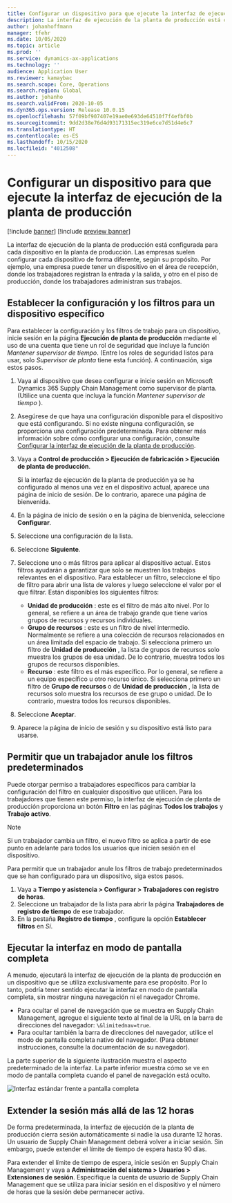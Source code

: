 ```yaml
---
title: Configurar un dispositivo para que ejecute la interfaz de ejecución de la planta de producción
description: La interfaz de ejecución de la planta de producción está configurada para cada dispositivo en la planta de producción. Las empresas suelen configurar cada dispositivo de forma diferente, según su propósito. Por ejemplo, una empresa puede tener un dispositivo en el área de recepción, donde los trabajadores registran la entrada y la salida, y otro en el piso de producción, donde los trabajadores administran sus trabajos.
author: johanhoffmann
manager: tfehr
ms.date: 10/05/2020
ms.topic: article
ms.prod: ''
ms.service: dynamics-ax-applications
ms.technology: ''
audience: Application User
ms.reviewer: kamaybac
ms.search.scope: Core, Operations
ms.search.region: Global
ms.author: johanho
ms.search.validFrom: 2020-10-05
ms.dyn365.ops.version: Release 10.0.15
ms.openlocfilehash: 57f09bf907407e19ae0e693de64510f7f4efbf0b
ms.sourcegitcommit: 9dd2d38e76d4d93171315ec319e6ce7d51d4e6c7
ms.translationtype: HT
ms.contentlocale: es-ES
ms.lasthandoff: 10/15/2020
ms.locfileid: "4012508"
---
```

# <a name="set-up-a-device-to-run-the-production-floor-execution-interface"></a>Configurar un dispositivo para que ejecute la interfaz de ejecución de la planta de producción

[!include [banner](../includes/banner.md)]
[!include [preview banner](../includes/preview-banner.md)]

La interfaz de ejecución de la planta de producción está configurada para cada dispositivo en la planta de producción. Las empresas suelen configurar cada dispositivo de forma diferente, según su propósito. Por ejemplo, una empresa puede tener un dispositivo en el área de recepción, donde los trabajadores registran la entrada y la salida, y otro en el piso de producción, donde los trabajadores administran sus trabajos.

## <a name="set-the-configuration-and-filters-for-a-specific-device"></a>Establecer la configuración y los filtros para un dispositivo específico

Para establecer la configuración y los filtros de trabajo para un dispositivo, inicie sesión en la página **Ejecución de planta de producción** mediante el uso de una cuenta que tiene un rol de seguridad que incluye la función *Mantener supervisor de tiempo*. (Entre los roles de seguridad listos para usar, solo *Supervisor de planta* tiene esta función). A continuación, siga estos pasos.

1. Vaya al dispositivo que desea configurar e inicie sesión en Microsoft Dynamics 365 Supply Chain Management como supervisor de planta. (Utilice una cuenta que incluya la función *Mantener supervisor de tiempo* ).
1. Asegúrese de que haya una configuración disponible para el dispositivo que está configurando. Si no existe ninguna configuración, se proporciona una configuración predeterminada. Para obtener más información sobre cómo configurar una configuración, consulte [Configurar la interfaz de ejecución de la planta de producción](production-floor-execution-configure.md).
1. Vaya a **Control de producción \> Ejecución de fabricación \> Ejecución de planta de producción**.

    Si la interfaz de ejecución de la planta de producción ya se ha configurado al menos una vez en el dispositivo actual, aparece una página de inicio de sesión. De lo contrario, aparece una página de bienvenida.

1. En la página de inicio de sesión o en la página de bienvenida, seleccione **Configurar**.
1. Seleccione una configuración de la lista.
1. Seleccione **Siguiente**.
1. Seleccione uno o más filtros para aplicar al dispositivo actual. Estos filtros ayudarán a garantizar que solo se muestren los trabajos relevantes en el dispositivo. Para establecer un filtro, seleccione el tipo de filtro para abrir una lista de valores y luego seleccione el valor por el que filtrar. Están disponibles los siguientes filtros:

    - **Unidad de producción** : este es el filtro de más alto nivel. Por lo general, se refiere a un área de trabajo grande que tiene varios grupos de recursos y recursos individuales.
    - **Grupo de recursos** : este es un filtro de nivel intermedio. Normalmente se refiere a una colección de recursos relacionados en un área limitada del espacio de trabajo. Si selecciona primero un filtro de **Unidad de producción** , la lista de grupos de recursos solo muestra los grupos de esa unidad. De lo contrario, muestra todos los grupos de recursos disponibles.
    - **Recurso** : este filtro es el más específico. Por lo general, se refiere a un equipo específico u otro recurso único. Si selecciona primero un filtro de **Grupo de recursos** o de **Unidad de producción** , la lista de recursos solo muestra los recursos de ese grupo o unidad. De lo contrario, muestra todos los recursos disponibles.

1. Seleccione **Aceptar**.
1. Aparece la página de inicio de sesión y su dispositivo está listo para usarse.

## <a name="allow-a-worker-to-override-the-default-filters"></a>Permitir que un trabajador anule los filtros predeterminados

Puede otorgar permiso a trabajadores específicos para cambiar la configuración del filtro en cualquier dispositivo que utilicen. Para los trabajadores que tienen este permiso, la interfaz de ejecución de planta de producción proporciona un botón **Filtro** en las páginas **Todos los trabajos** y **Trabajo activo**.

> [!NOTE]
> Si un trabajador cambia un filtro, el nuevo filtro se aplica a partir de ese punto en adelante para todos los usuarios que inicien sesión en el dispositivo.

Para permitir que un trabajador anule los filtros de trabajo predeterminados que se han configurado para un dispositivo, siga estos pasos.

1. Vaya a **Tiempo y asistencia \> Configurar \> Trabajadores con registro de horas**.
1. Seleccione un trabajador de la lista para abrir la página **Trabajadores de registro de tiempo** de ese trabajador.
1. En la pestaña **Registro de tiempo** , configure la opción **Establecer filtros** en *Sí*.

## <a name="run-the-interface-in-full-screen-mode"></a>Ejecutar la interfaz en modo de pantalla completa

A menudo, ejecutará la interfaz de ejecución de la planta de producción en un dispositivo que se utiliza exclusivamente para ese propósito. Por lo tanto, podría tener sentido ejecutar la interfaz en modo de pantalla completa, sin mostrar ninguna navegación ni el navegador Chrome.

- Para ocultar el panel de navegación que se muestra en Supply Chain Management, agregue el siguiente texto al final de la URL en la barra de direcciones del navegador: `\&limitednav=true`.
- Para ocultar también la barra de direcciones del navegador, utilice el modo de pantalla completa nativo del navegador. (Para obtener instrucciones, consulte la documentación de su navegador).

La parte superior de la siguiente ilustración muestra el aspecto predeterminado de la interfaz. La parte inferior muestra cómo se ve en modo de pantalla completa cuando el panel de navegación está oculto.

![Interfaz estándar frente a pantalla completa](media/pfei-full-screen.png "Interfaz estándar frente a pantalla completa")

## <a name="extend-the-session-past-12-hours"></a>Extender la sesión más allá de las 12 horas

De forma predeterminada, la interfaz de ejecución de la planta de producción cierra sesión automáticamente si nadie la usa durante 12 horas. Un usuario de Supply Chain Management deberá volver a iniciar sesión. Sin embargo, puede extender el límite de tiempo de espera hasta 90 días.

Para extender el límite de tiempo de espera, inicie sesión en Supply Chain Management y vaya a **Administración del sistema \> Usuarios \> Extensiones de sesión**. Especifique la cuenta de usuario de Supply Chain Management que se utiliza para iniciar sesión en el dispositivo y el número de horas que la sesión debe permanecer activa.
